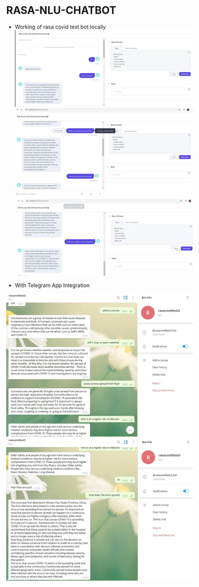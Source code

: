 # RASA-NLU-CHATBOT

- Working of rasa covid test bot locally
![cap1-tag](Capture1.JPG)
![cap2-tag](Capture2.JPG)
![cap3-tag](Capture3.JPG)

- With Telegram App Integration

![cap4-tag](Capture4.JPG)
![cap5-tag](Capture5.JPG)
